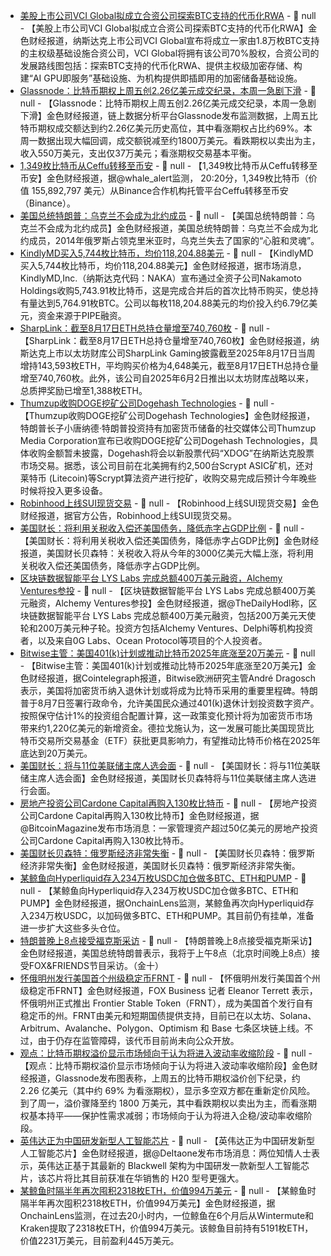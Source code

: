- [美股上市公司VCI Global拟成立合资公司探索BTC支持的代币化RWA](https://www.globenewswire.com/news-release/2025/08/19/3135619/0/en/VCI-Global-Announces-US-2-Billion-Partnership-Secured-by-Sovereign-Grade-Encrypted-Infrastructure.html) - 📰 null - 【美股上市公司VCI Global拟成立合资公司探索BTC支持的代币化RWA】金色财经报道，纳斯达克上市公司VCI Global宣布将成立一家由1.8万枚BTC支持的主权级基础设施合资公司，VCI Global将拥有该公司70%股权，合资公司的发展路线图包括：探索BTC支持的代币化RWA、提供主权级加密存储、构建“AI GPU即服务”基础设施、为机构提供即插即用的加密储备基础设施。
- [Glassnode：比特币期权上周五创2.26亿美元成交纪录，本周一急剧下滑]() - 📰 null - 【Glassnode：比特币期权上周五创2.26亿美元成交纪录，本周一急剧下滑】金色财经报道，链上数据分析平台Glassnode发布监测数据，上周五比特币期权成交额达到约2.26亿美元历史高位，其中看涨期权占比约69%。本周一数据出现大幅回调，成交额锐减至约1800万美元。看跌期权以卖出为主，收入550万美元，支出仅37万美元；看涨期权交易基本平衡。
- [1,349枚比特币从Ceffu转移至币安]() - 📰 null - 【1,349枚比特币从Ceffu转移至币安】金色财经报道，据@whale_alert监测， 20:20分，1,349枚比特币（价值 155,892,797 美元）从Binance合作机构托管平台Ceffu转移至币安（Binance）。
- [美国总统特朗普：乌克兰不会成为北约成员]() - 📰 null - 【美国总统特朗普：乌克兰不会成为北约成员】金色财经报道，美国总统特朗普：乌克兰不会成为北约成员，2014年俄罗斯占领克里米亚时，乌克兰失去了国家的“心脏和灵魂”。
- [KindlyMD买入5,744枚比特币，均价118,204.88美元]() - 📰 null - 【KindlyMD买入5,744枚比特币，均价118,204.88美元】金色财经报道，据市场消息，KindlyMD,Inc.（纳斯达克代码：NAKA）宣布通过全资子公司Nakamoto Holdings收购5,743.91枚比特币，这是完成合并后的首次比特币购买，使总持有量达到5,764.91枚BTC。公司以每枚118,204.88美元的均价投入约6.79亿美元，资金来源于PIPE融资。
- [SharpLink：截至8月17日ETH总持仓量增至740,760枚](https://www.globenewswire.com/news-release/2025/08/19/3135646/0/en/SharpLink-Reports-Total-ETH-Holdings-Climb-to-740-760-as-of-August-17-2025-Raised-537-Million-in-Net-Proceeds-for-Week-of-August-10-August-15-2025.html) - 📰 null - 【SharpLink：截至8月17日ETH总持仓量增至740,760枚】金色财经报道，纳斯达克上市以太坊财库公司SharpLink Gaming披露截至2025年8月17日当周增持143,593枚ETH，平均购买价格为4,648美元，截至8月17日ETH总持仓量增至740,760枚。此外，该公司自2025年6月2日推出以太坊财库战略以来，总质押奖励已增至1,388枚ETH。
- [Thumzup收购DOGE挖矿公司Dogehash Technologies](https://www.prnewswire.com/news-releases/thumzup-to-acquire-dogehash-technologies-inc-a-leader-in-doge-digital-asset-mining-302533129.html) - 📰 null - 【Thumzup收购DOGE挖矿公司Dogehash Technologies】金色财经报道，特朗普长子小唐纳德·特朗普投资持有加密货币储备的社交媒体公司Thumzup Media Corporation宣布已收购DOGE挖矿公司Dogehash Technologies，具体收购金额暂未披露，Dogehash将会以新股票代码“XDOG”在纳斯达克股票市场交易。据悉，该公司目前在北美拥有约2,500台Scrypt ASIC矿机，还对莱特币 (Litecoin)等Scrypt算法资产进行挖矿，收购交易完成后预计今年晚些时候将投入更多设备。
- [Robinhood上线SUI现货交易]() - 📰 null - 【Robinhood上线SUI现货交易】金色财经报道，据官方公告，Robinhood上线SUI现货交易。
- [美国财长：将利用关税收入偿还美国债务，降低赤字占GDP比例]() - 📰 null - 【美国财长：将利用关税收入偿还美国债务，降低赤字占GDP比例】金色财经报道，美国财长贝森特：关税收入将从今年的3000亿美元大幅上涨，将利用关税收入偿还美国债务，降低赤字占GDP比例。
- [区块链数据智能平台 LYS Labs 完成总额400万美元融资，Alchemy Ventures参投]() - 📰 null - 【区块链数据智能平台 LYS Labs 完成总额400万美元融资，Alchemy Ventures参投】金色财经报道，据@TheDailyHodl称，区块链数据智能平台 LYS Labs 完成总额400万美元融资，包括200万美元天使轮和200万美元种子轮。投资方包括Alchemy Ventures、Delphi等机构投资者，以及来自0G Labs、Ocean Protocol等项目的个人投资者。
- [Bitwise主管：美国401(k)计划或推动比特币2025年底涨至20万美元]() - 📰 null - 【Bitwise主管：美国401(k)计划或推动比特币2025年底涨至20万美元】金色财经报道，据Cointelegraph报道，Bitwise欧洲研究主管André Dragosch表示，美国将加密货币纳入退休计划或将成为比特币采用的重要里程碑。特朗普于8月7日签署行政命令，允许美国民众通过401(k)退休计划投资数字资产。 
按照保守估计1%的投资组合配置计算，这一政策变化预计将为加密货币市场带来约1,220亿美元的新增资金。德拉戈施认为，这一发展可能比美国现货比特币交易所交易基金（ETF）获批更具影响力，有望推动比特币价格在2025年底达到20万美元。
- [美国财长：将与11位美联储主席人选会面]() - 📰 null - 【美国财长：将与11位美联储主席人选会面】金色财经报道，美国财长贝森特将与11位美联储主席人选进行会面。
- [房地产投资公司Cardone Capital再购入130枚比特币]() - 📰 null - 【房地产投资公司Cardone Capital再购入130枚比特币】金色财经报道，据@BitcoinMagazine发布市场消息：一家管理资产超过50亿美元的房地产投资公司Cardone Capital再购入130枚比特币。
- [美国财长贝森特：俄罗斯经济非常失衡]() - 📰 null - 【美国财长贝森特：俄罗斯经济非常失衡】金色财经报道，美国财长贝森特：俄罗斯经济非常失衡。
- [某鲸鱼向Hyperliquid存入234万枚USDC加仓做多BTC、ETH和PUMP](https://app.hyperliquid.xyz/join/NTOD) - 📰 null - 【某鲸鱼向Hyperliquid存入234万枚USDC加仓做多BTC、ETH和PUMP】金色财经报道，据OnchainLens监测，某鲸鱼再次向Hyperliquid存入234万枚USDC，以加码做多BTC、ETH和PUMP。其目前仍有挂单，准备进一步扩大这些多头仓位。
- [特朗普晚上8点接受福克斯采访]() - 📰 null - 【特朗普晚上8点接受福克斯采访】金色财经报道，美国总统特朗普表示，我将于上午8点（北京时间晚上8点）接受FOX&FRIENDS节目采访。（金十）
- [怀俄明州发行美国首个州级稳定币FRNT](https://x.com/EleanorTerrett/status/1957763504435524055) - 📰 null - 【怀俄明州发行美国首个州级稳定币FRNT】金色财经报道，FOX Business 记者 Eleanor Terrett 表示，怀俄明州正式推出 Frontier Stable Token（FRNT），成为美国首个发行自有稳定币的州。FRNT由美元和短期国债提供支持，目前已在以太坊、Solana、Arbitrum、Avalanche、Polygon、Optimism 和 Base 七条区块链上线。不过，由于仍存在监管障碍，该代币目前尚未向公众开放。
- [观点：比特币期权溢价显示市场倾向于认为将进入波动率收缩阶段]() - 📰 null - 【观点：比特币期权溢价显示市场倾向于认为将进入波动率收缩阶段】金色财经报道，Glassnode发布图表称，上周五的比特币期权溢价创下纪录，约 2.26 亿美元（其中约 69% 为看涨期权），显示多空双方都在重新定价风险。到了周一，溢价骤降至约 1800 万美元，其中看跌期权以卖出为主，而看涨期权基本持平——保护性需求减弱；市场倾向于认为将进入企稳/波动率收缩阶段。
- [英伟达正为中国研发新型人工智能芯片]() - 📰 null - 【英伟达正为中国研发新型人工智能芯片】金色财经报道，据@DeItaone发布市场消息：两位知情人士表示，英伟达正基于其最新的 Blackwell 架构为中国研发一款新型人工智能芯片，该芯片将比其目前获准在华销售的 H20 型号更强大。
- [某鲸鱼时隔半年再次囤积2318枚ETH，价值994万美元](https://x.com/OnchainLens/status/1957755640467837239) - 📰 null - 【某鲸鱼时隔半年再次囤积2318枚ETH，价值994万美元】金色财经报道，据OnchainLens监测，在过去20小时内，一位鲸鱼在6个月后从Wintermute和Kraken提取了2318枚ETH，价值994万美元。该鲸鱼目前持有5191枚ETH，价值2231万美元，目前盈利445万美元。
